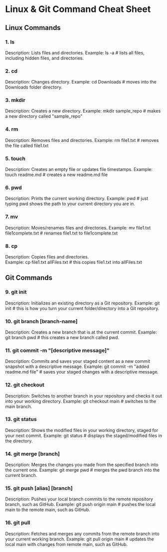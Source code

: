 # Linux & Git Command Cheat Sheet

## Linux Commands

### 1. ls
Description: Lists files and directories.
Example: ls -a   # lists all files, including hidden files, and directories. 

### 2. cd
Description: Changes directory.
Example: cd Downloads   # moves into the Downloads folder directory.

### 3. mkdir
Description: Creates a new directory.
Example: mkdir sample_repo   # makes a new directory called "sample_repo"

### 4. rm
Description: Removes files and directories.
Example: rm file1.txt   # removes the file called file1.txt

### 5. touch
Description: Creates an empty file or updates file timestamps. 
Example: touch readme.md   # creates a new readme.md file

### 6. pwd
Description: Prints the current working directory. 
Example: pwd   # just typing pwd shows the path to your current directory you are in.

### 7. mv
Description: Moves/renames files and directories.
Example: mv file1.txt file1complete.txt   # renames file1.txt to file1complete.txt

### 8. cp
Description: Copies files and directories.  
Example: cp file1.txt allFiles.txt   # this copies file1.txt into allFiles.txt

## Git Commands

### 9. git init
Description: Initializes an existing directory as a Git repository.
Example: git init   # this is how you turn your current folder/directory into a Git repository.

### 10. git branch [branch-name]
Description: Creates a new branch that is at the current commit.
Example: git branch pwd   # this creates a new branch called pwd.

### 11. git commit -m "[descriptive message]"
Description: Commits and saves your staged content as a new commit snapshot with a descriptive message.
Example: git commit -m "added readme.md file"   # saves your staged changes with a descriptive message.

### 12. git checkout
Description: Switches to another branch in your repository and checks it out into your working directory.
Example: git checkout main   # switches to the main branch.

### 13. git status
Description: Shows the modified files in your working directory, staged for your next commit. 
Example: git status   # displays the staged/modified files in the directory.

### 14. git merge [branch]
Description: Merges the changes you made from the specified branch into the current one. 
Example: git merge pwd   # merges the pwd branch into the current branch.

### 15. git push [alias] [branch]
Description: Pushes your local branch commits to the remote repository branch, such as GitHub.
Example: git push origin main   # pushes the local main to the remote main, such as GitHub. 

### 16. git pull
Description: Fetches and merges any commits from the remote branch into your current working branch. 
Example: git pull origin main   # updates the local main with changes from remote main, such as GitHub.
 
